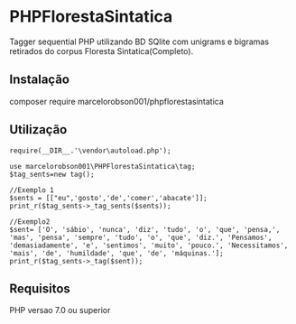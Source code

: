 # PHPFlorestaSintatica
Tagger sequential PHP utilizando BD SQlite com unigrams e bigramas retirados do corpus Floresta Sintatica(Completo).

## Instalação
composer require marcelorobson001/phpflorestasintatica

## Utilização
```
require(__DIR__.'\vendor\autoload.php');

use marcelorobson001\PHPFlorestaSintatica\tag;
$tag_sents=new tag();

//Exemplo 1
$sents = [["eu",'gosto','de','comer','abacate']];
print_r($tag_sents->_tag_sents($sents));

//Exemplo2
$sent= ['O', 'sábio', 'nunca', 'diz', 'tudo', 'o', 'que', 'pensa,', 'mas', 'pensa', 'sempre', 'tudo', 'o', 'que', 'diz.', 'Pensamos', 'demasiadamente', 'e', 'sentimos', 'muito', 'pouco.', 'Necessitamos', 'mais', 'de', 'humildade', 'que', 'de', 'máquinas.'];
print_r($tag_sents->_tag($sent));
```
## Requisitos
PHP versao 7.0 ou superior
